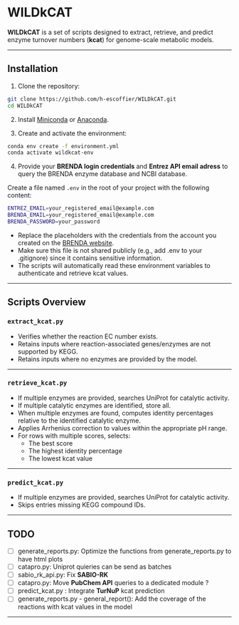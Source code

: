 # WILDkCAT

**WILDkCAT** is a set of scripts designed to extract, retrieve, and predict enzyme turnover numbers (**kcat**) for genome-scale metabolic models.   

---

## Installation

1. Clone the repository:

```bash
git clone https://github.com/h-escoffier/WILDkCAT.git
cd WILDkCAT
```

2. Install [Miniconda](https://docs.conda.io/en/latest/miniconda.html) or [Anaconda](https://www.anaconda.com/).

3. Create and activate the environment:

```bash
conda env create -f environment.yml
conda activate wildkcat-env
```

4. Provide your **BRENDA login credentials** and **Entrez API email adress** to query the BRENDA enzyme database and NCBI database.

Create a file named `.env` in the root of your project with the following content:

```bash
ENTREZ_EMAIL=your_registered_email@example.com
BRENDA_EMAIL=your_registered_email@example.com
BRENDA_PASSWORD=your_password
```

* Replace the placeholders with the credentials from the account you created on the [BRENDA website](https://www.brenda-enzymes.org).
* Make sure this file is not shared publicly (e.g., add .env to your .gitignore) since it contains sensitive information.
* The scripts will automatically read these environment variables to authenticate and retrieve kcat values.

---

## Scripts Overview

### `extract_kcat.py`
- Verifies whether the reaction EC number exists.  
- Retains inputs where reaction-associated genes/enzymes are not supported by KEGG.  
- Retains inputs where no enzymes are provided by the model.  

---

### `retrieve_kcat.py`
- If multiple enzymes are provided, searches UniProt for catalytic activity.  
- If multiple catalytic enzymes are identified, store all.
- When multiple enzymes are found, computes identity percentages relative to the identified catalytic enzyme.  
- Applies Arrhenius correction to values within the appropriate pH range.  
- For rows with multiple scores, selects:
  - The best score  
  - The highest identity percentage  
  - The lowest kcat value  

---

### `predict_kcat.py`
- If multiple enzymes are provided, searches UniProt for catalytic activity.  
- Skips entries missing KEGG compound IDs.  

---

## TODO
- [ ] generate_reports.py: Optimize the functions from generate_reports.py to have html plots
- [ ] catapro.py: Uniprot quieries can be send as batches
- [ ] sabio_rk_api.py: Fix **SABIO-RK** 
- [ ] catapro.py: Move **PubChem API** queries to a dedicated module ? 
- [ ] predict_kcat.py : Integrate **TurNuP** kcat prediction 
- [ ] generate_reports.py - general_report(): Add the coverage of the reactions with kcat values in the model

---
